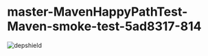 # master-MavenHappyPathTest-Maven-smoke-test-5ad8317-814

![depshield](https://ci.dev.depshield.sonatype.org/badges/depshield-ci/master-MavenHappyPathTest-Maven-smoke-test-5ad8317-814/depshield.svg)